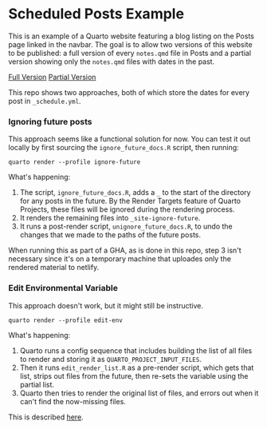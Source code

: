 # Scheduled Posts Example

This is an example of a Quarto website featuring a blog listing on the Posts page linked in the navbar. The goal is to allow two versions of this website to be published: a full version of every `notes.qmd` file in Posts and a partial version showing only the `notes.qmd` files with dates in the past. 

[Full Version]()
[Partial Version]()

This repo shows two approaches, both of which store the dates for every post in `_schedule.yml`.

### Ignoring future posts

This approach seems like a functional solution for now. You can test it out locally by first sourcing the `ignore_future_docs.R` script, then running:

`quarto render --profile ignore-future`

What's happening:

1. The script, `ignore_future_docs.R`, adds a `_` to the start of the directory for any posts in the future. By the Render Targets feature of Quarto Projects, these files will be ignored during the rendering process.
2. It renders the remaining files into `_site-ignore-future`.
3. It runs a post-render script, `unignore_future_docs.R`, to undo the changes that we made to the paths of the future posts.

When running this as part of a GHA, as is done in this repo, step 3 isn't necessary since it's on a temporary machine that uploades only the rendered material to netlify.


### Edit Environmental Variable

This approach doesn't work, but it might still be instructive.

`quarto render --profile edit-env`

What's happening:

1. Quarto runs a config sequence that includes building the list of all files to render and storing it as `QUARTO_PROJECT_INPUT_FILES`.
2. Then it runs `edit_render_list.R` as a pre-render script, which gets that list, strips out files from the future, then re-sets the variable using the partial list.
3. Quarto then tries to render the original list of files, and errors out when it can't find the now-missing files.

This is described [here](https://github.com/quarto-dev/quarto-cli/discussions/3879).



